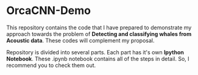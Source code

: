 # OrcaCNN-Demo

This repository contains the code that I have prepared to demonstrate my approach towards the problem of **Detecting and classifying whales from Acoustic data**. These codes will complement my proposal.

Repository is divided into several parts. Each part has it's own **Ipython Notebook**. These .ipynb notebook contains all of the steps in detail. So, I recommend you to check them out.
